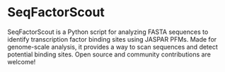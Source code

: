# SeqFactorScout
SeqFactorScout is a Python script for analyzing FASTA sequences to identify transcription factor binding sites using JASPAR PFMs. Made for genome-scale analysis, it provides a way to scan sequences and detect potential binding sites. Open source and community contributions are welcome!
